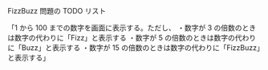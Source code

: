 FizzBuzz 問題の TODO リスト

「1 から 100 までの数字を画面に表示する。ただし、
・数字が 3 の倍数のときは数字の代わりに「Fizz」と表示する
・数字が 5 の倍数のときは数字の代わりに「Buzz」と表示する
・数字が 15 の倍数のときは数字の代わりに「FizzBuzz」と表示する」
